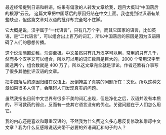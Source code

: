 最近经常提到日语和韩语，结果有偏激的人转发文章给我，题目大概叫“中国落后的根源”云云。 这篇文章把中国落后的原因归结在中文上面。我也提到过汉语有某些缺点，但这篇文章对汉语的批评却完全站不住脚。

它大概是说，汉字属于“一代语言”，只有几万个字，而其它国家的语言，比如英语，是“二代语言”，可以组合出上百万的词汇，所以中国落后的原因是因为汉语阻碍了人们的思想传播。

这个说法简直幼稚，荒谬至极。中文虽然只有几万汉字可以用，常用的只有几千，然而多个汉字又可以组合，所以可以用的词汇数目是巨大的。2000 个常用汉字里面选两个，组合数就是 400 万了。所以这文章完全就是谬论。作者还煞有介事写了很多其他批评汉语的文章。

把中国落后的原因归结在汉语上，反倒掩盖了真实的问题所在：文化。所以这种文章如果很多人信了，会阻碍人们发现真实的问题。

虽然我指出目前中文世界有很多不美的词汇出现，但是净化之后，汉语并没有本质的，不可救药的弱点，反而有一些其它语言没有的优点。关键问题在于人们怎么用它。

我的内心还是喜欢和尊重汉语的，不然我为什么费这么多心思反复修改和雕琢中文文章？我为什么反感跟说话夹带不必要的外语词汇和句子的人？
